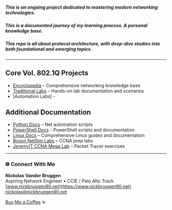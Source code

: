 ##### This is an ongoing project dedicated to mastering modern networking technologies.
##### This is a documented journey of my learning process. A personal knowledge base.
##### This repo is all about protocol architecture, with deep-dive studies into both foundational and emerging topics.
---
## Core Vol. 802.1Q Projects
- [Encyclopedia](https://github.com/nickbruggen90/Networking-Encyclopedia-frontside) – Comprehensive networking knowledge base  
- [Traditional Labs](https://github.com/nickbruggen90/LabsVol8021Q/tree/main) – Hands-on lab documentation and scenarios
- [Automation Labs] - 

## Additional Documentation
- [Python Docs](https://github.com/nickbruggen90/Python-Documentation/tree/main) – Net automation scripts
- [PowerShell Docs](https://github.com/nickbruggen90/PowerShell/tree/main) - PowerShell scripts and documentation
- [Linux Docs](https://github.com/nickbruggen90/Linux-Documentation) – Comprehensive Linux guides and documentation
- [Boson NetSim Labs](https://github.com/nickbruggen90/Boson-NetSim-Labs) – CCNA prep labs  
- [JeremyIT CCNA Mega Lab](https://github.com/nickbruggen90/Packet-Tracer-Mega-Lab) – Packet Tracer exercises  
---
### 🌐 Connect With Me

**Nickolas Vander Bruggen**  
Aspiring Network Engineer • CCIE / Palo Alto Track  
[www.nickbruggen90.net](https://www.nickbruggen90.net)  
[nickolas@nickbruggen90.net](mailto:nickolas@nickbruggen90.net)

[Buy Me a Coffee](https://buymeacoffee.com/nickbruggen90) ☕️
